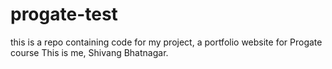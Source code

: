 # progate-test
this is a repo containing code for my project, a portfolio website for Progate course
This is me,  Shivang Bhatnagar.
